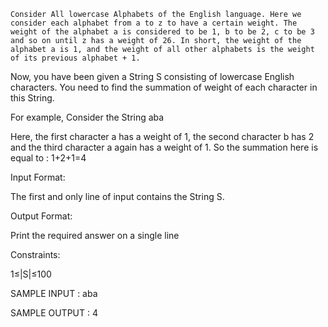     Consider All lowercase Alphabets of the English language. Here we consider each alphabet from a to z to have a certain weight. The weight of the alphabet a is considered to be 1, b to be 2, c to be 3 and so on until z has a weight of 26. In short, the weight of the alphabet a is 1, and the weight of all other alphabets is the weight of its previous alphabet + 1.

Now, you have been given a String S consisting of lowercase English characters. You need to find the summation of weight of each character in this String.

For example, Consider the String aba

Here, the first character a has a weight of 1, the second character b has 2 and the third character a again has a weight of 1. So the summation here is equal to : 1+2+1=4

Input Format:

The first and only line of input contains the String S.

Output Format:

Print the required answer on a single line

Constraints:

1≤|S|≤100

SAMPLE INPUT :
aba

SAMPLE OUTPUT :
4